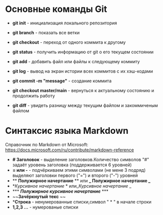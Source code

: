 # Основные команды Git
* **git init** - инициализация локального репозитория

* **git branch** - показать все ветки

* **git checkout** - переход от одного коммита к 
другому
* **git status** - получить информацию от git о его текущем состоянии
* **git add** - добавить файл или файлы к следующему коммиту
* **git log** - вывод на экран истории всех коммитов с их хэш-кодами
* **git commit -m "message"** - создание коммита
* **git checkout master/main** - вернуться к актуальному состоянию и продолжить работу
* **git diff** - увидеть разницу между текущим файлом и закоммиченым файлом
# Синтаксис языка Markdown
Справочник по Markdown от Microsoft: https://docs.microsoft.com/ru/contribute/markdown-reference
* **# Заголовок** - выделение заголовков.Количество символов "#" задаёт уровень заголовка (поддерживается 6 уровней)
* **= или -** - подчёркиваем этими символами (не мене 3 подряд) выделяют заголовки первого ("=") и второго ("-") уровней
* ** **Полужирное начертание** ** или **_ Полужирное начертание _**
*  **Курсивное начертание* * или_*Курсивное начертание* _
* *** ***Полужирное курсивное начертание*** ***
* ~~**Зачёркнутый текс** ~~
*  ***Строка** - ненумерованные списки,символ " * " в начале строки
* **1,2,3 ...** - нумерованые списки






